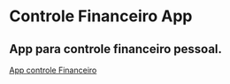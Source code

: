 # Controle Financeiro App

## App para controle financeiro pessoal.

[App controle Financeiro](https://app-controle-financeiro-beta.vercel.app "Link para o site")
